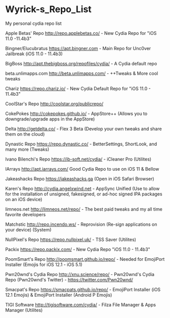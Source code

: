 # Wyrick-s_Repo_List
My personal cydia repo list


Apple Betas' Repo
http://repo.applebetas.co/ - New Cydia Repo for "iOS 11.0 -11.4b3"

Bingner/Elucubratus
https://apt.bingner.com - Main Repo for Unc0ver Jailbreak (iOS 11.0 - 11.4b3)

BigBoss
http://apt.thebigboss.org/repofiles/cydia/ - A Cydia default repo

beta.unlimapps.com
http://beta.unlimapps.com/ - ++Tweaks & More cool tweaks

Chariz
https://repo.chariz.io/ - New Cydia Default Repo for "iOS 11.0 - 11.4b3"

CoolStar's Repo
http://coolstar.org/publicrepo/

CokePokes
http://cokepokes.github.io/ - AppStore++ (Allows you to downgrade/upgrade apps in the AppStore)

Delta
http://getdelta.co/ - Flex 3 Beta (Develop your own tweaks and share them on the cloud)

Dynastic Repo
https://repo.dynastic.co/ - BetterSettings, ShortLook, and many more (Tweaks)

Ivano Bilenchi's Repo
https://ib-soft.net/cydia/ - iCleaner Pro (Utilites)

IArrays
http://apt.iarrays.com/ Good Cydia Repo to use on iOS 11 & Bellow

Jakeashacks Repo
https://jakeashacks.ga (Open in iOS Safari Browser)

Karen's Repo
http://cydia.angelxwind.net - AppSync Unified (Use to allow for the installation of unsigned, fakesigned, or ad-hoc signed IPA packages on an iOS device)

limneos.net
http://limneos.net/repo/ - The best paid tweaks and my all time favorite developers 

Matchstic
http://repo.incendo.ws/ - Reprovision (Re-sign applications on your device) (System) 

NullPixel's Repo
https://repo.nullpixel.uk/ - TSS Saver (Utilites)

Packix
https://repo.packix.com/ - New Cydia Repo "iOS 11.0 - 11.4b3"

PoomSmart's Repo
http://poomsmart.github.io/repo/ - Needed for EmojiPort Installer (Emojis for iOS 12.1 - iOS 5.1) 

Pwn20wnd's Cydia Repo
http://xnu.science/repo/ - Pwn20wnd's Cydia Repo  (Pwn20wnd's Twitter) - https://twitter.com/Pwn20wnd/

Smacpat's Repo
https://smacpats.github.io/repo/ - EmojiPort Installer (iOS 12.1 Emojis) & EmojiPort Installer (Android P Emojis)

TIGI Software
http://tigisoftware.com/cydia/    - Filza File Manager & Apps Manager (Utilites)

